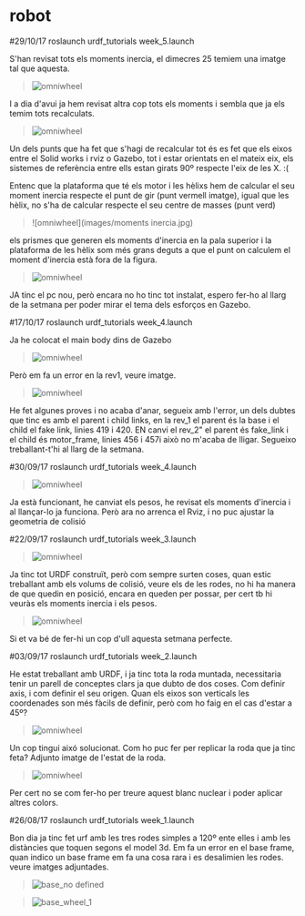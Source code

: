 # robot

#29/10/17
roslaunch urdf_tutorials week_5.launch

S'han revisat tots els moments inercia, el dimecres 25 temiem una imatge tal que aquesta.
> ![omniwheel](images/week_5_3.png)

I a dia d'avui ja hem revisat altra cop tots els moments i sembla que ja els temim tots recalculats.
> ![omniwheel](images/week_5_4.png)

Un dels punts que ha fet que s'hagi de recalcular tot és es fet que els eixos entre el Solid works i rviz o Gazebo, tot i estar orientats en el mateix eix, els sistemes de referència entre ells estan girats 90º respecte l'eix de les X. :(

Entenc que la plataforma que té els motor i les hèlixs hem de calcular el seu moment inercia respecte el punt de gir (punt vermell imatge), igual que les hèlix, no s'ha de calcular respecte el seu centre de masses (punt verd)

> ![omniwheel](images/moments inercia.jpg)


els prismes que generen els moments d'inercia en la pala superior i la plataforma de les hèlix som més grans deguts a que el punt on calculem el moment d'inercia està fora de la figura.
> ![omniwheel](images/week_5_5.png)

JA tinc el pc nou, però encara no ho tinc tot instalat, espero fer-ho al llarg de la setmana per poder mirar el tema dels esforços en Gazebo.

#17/10/17
roslaunch urdf_tutorials week_4.launch

Ja he colocat el main body dins de Gazebo
> ![omniwheel](images/week_5.png)


Però em fa un error en la rev1, veure imatge.
> ![omniwheel](images/week_5_1.png)


He fet algunes proves i no acaba d'anar, segueix amb l'error, un dels dubtes que tinc es amb el parent i child links, en la rev_1 el parent és la base i el child el fake link, linies 419 i 420.
EN canvi el rev_2" el parent és fake_link i el child és motor_frame, linies 456 i 457i això no m'acaba de lligar.
Segueixo treballant-t'hi al llarg de la setmana.


#30/09/17
roslaunch urdf_tutorials week_4.launch

> ![omniwheel](images/week_4.png)

Ja està funcionant, he canviat els pesos, he revisat els moments d'inercia i al llançar-lo ja funciona. Però ara no arrenca el Rviz, i no puc ajustar la geometria de colisió


#22/09/17
roslaunch urdf_tutorials week_3.launch

> ![omniwheel](images/week_3.png)

Ja tinc tot URDF construït, però com sempre surten coses, quan estic treballant amb els volums de colisió, veure els de les rodes, no hi ha manera de que quedin en posició, encara en queden per possar, per cert tb hi veuràs els moments inercia i els pesos.

> ![omniwheel](images/week_3_1.png)

Si et va bé de fer-hi un cop d'ull aquesta setmana perfecte.

#03/09/17
roslaunch urdf_tutorials week_2.launch

He estat treballant amb URDF, i ja tinc tota la roda muntada, necessitaria tenir un parell de conceptes clars ja que dubto de dos coses. Com definir axis, i com definir el seu origen.
Quan els eixos son verticals les coordenades son més fàcils de definir, però com ho faig en el cas d'estar a 45º?
> ![omniwheel](images/week_2_3.png)

Un cop tingui aixó solucionat. Com ho puc fer per replicar la roda que ja tinc feta? 
Adjunto imatge de l'estat de la roda.
> ![omniwheel](images/week_2_1.png)

Per cert no se com fer-ho per treure aquest blanc nuclear i poder aplicar altres colors.



#26/08/17
roslaunch urdf_tutorials week_1.launch


Bon dia
ja tinc fet urf amb les tres rodes simples a 120º ente elles i amb les distàncies que toquen segons el model 3d.
Em fa un error en el base frame, quan indico un base frame em fa una cosa rara i es desalimien les rodes. veure imatges adjuntades.

> ![base_no defined](images/week_1_1.png)


> ![base_wheel_1](images/week_1_2.png) 

